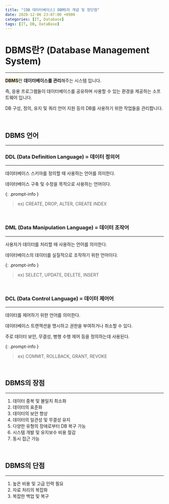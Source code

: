 ```yaml
---
title: "[DB 데이터베이스] DBMS의 개념 및 장단점"
date: 2020-12-06 23:07:00 +0900
categories: [IT, Database]
tags: [IT, DB, DataBase]
---
```




# **DBMS란? (Database Management System)**

---

<span style='background-color:#fff3cd'>**DBMS**</span>란 **데이터베이스를 관리**해주는 시스템 입니다.

즉, 응용 프로그램들이 데이터베이스를 공유하며 사용할 수 있는 환경을 제공하는 소프트웨어 입니다.

DB 구성, 정의, 유지 및 쿼리 언어 지원 등의 DB를 사용하기 위한 작업들을 관리합니다.



<br/>

## **DBMS 언어**

---

### **DDL (Data Definition Language) = 데이터 정의어**

---

데이터베이스 스키마를 정의할 때 사용하는 언어를 의미한다.

데이터베이스 구축 및 수정을 목적으로 사용하는 언어이다.

{: .prompt-info }

> ex) CREATE,  DROP,  ALTER,  CREATE INDEX

<br/>

### **DML (Data Manipulation Language) = 데이터 조작어**

---

사용자가 데이터를 처리할 때 사용하는 언어를 의미한다.

데이터베이스의 데이터를 실질적으로 조작하기 위한 언어이다.

{: .prompt-info }

> ex) SELECT,  UPDATE,  DELETE,  INSERT

<br/>

### **DCL (Data Control Language) = 데이터 제어어**

---

데이터를 제어하기 위한 언어를 의미한다.

데이터베이스 트랜잭션을 명시하고 권한을 부여하거나 취소할 수 있다.

주로 데이터 보안, 무결성, 병행 수행 제어 등을 정의하는데 사용된다.

{: .prompt-info }

> ex) COMMIT,  ROLLBACK,  GRANT,  REVOKE



<br/>



## **DBMS의 장점**

---

1. 데이터 중복 및 불일치 최소화
2. 데이터의 표준화
3. 데이터의 보안 향상
4. 데이터의 일관성 및 무결성 유지
5. 다양한 유형의 장애로부터 DB 복구 가능
6. 시스템 개발 및 유지보수 비용 절감
7. 동시 접근 가능

<br/>

## **DBMS의 단점**

---

1. 높은 비용 및 고급 인력 필요
2. 자료 처리의 복잡화
3. 복잡한 백업 및 복구



<br/>